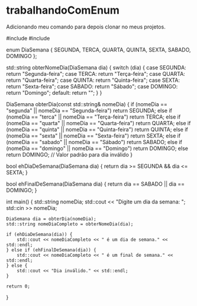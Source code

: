 # trabalhandoComEnum

Adicionando meu comando para depois clonar no meus projetos. 

#include <iostream>
#include <string>

enum DiaSemana {
    SEGUNDA,
    TERCA,
    QUARTA,
    QUINTA,
    SEXTA,
    SABADO,
    DOMINGO
};

std::string obterNomeDia(DiaSemana dia) {
    switch (dia) {
        case SEGUNDA:
            return "Segunda-feira";
        case TERCA:
            return "Terça-feira";
        case QUARTA:
            return "Quarta-feira";
        case QUINTA:
            return "Quinta-feira";
        case SEXTA:
            return "Sexta-feira";
        case SABADO:
            return "Sábado";
        case DOMINGO:
            return "Domingo";
        default:
            return "";
    }
}

DiaSemana obterDia(const std::string& nomeDia) {
    if (nomeDia == "segunda" || nomeDia == "Segunda-feira")
        return SEGUNDA;
    else if (nomeDia == "terca" || nomeDia == "Terça-feira")
        return TERCA;
    else if (nomeDia == "quarta" || nomeDia == "Quarta-feira")
        return QUARTA;
    else if (nomeDia == "quinta" || nomeDia == "Quinta-feira")
        return QUINTA;
    else if (nomeDia == "sexta" || nomeDia == "Sexta-feira")
        return SEXTA;
    else if (nomeDia == "sabado" || nomeDia == "Sábado")
        return SABADO;
    else if (nomeDia == "domingo" || nomeDia == "Domingo")
        return DOMINGO;
    else
        return DOMINGO;  // Valor padrão para dia inválido
}

bool ehDiaDeSemana(DiaSemana dia) {
    return dia >= SEGUNDA && dia <= SEXTA;
}

bool ehFinalDeSemana(DiaSemana dia) {
    return dia == SABADO || dia == DOMINGO;
}

int main() {
    std::string nomeDia;
    std::cout << "Digite um dia da semana: ";
    std::cin >> nomeDia;

    DiaSemana dia = obterDia(nomeDia);
    std::string nomeDiaCompleto = obterNomeDia(dia);

    if (ehDiaDeSemana(dia)) {
        std::cout << nomeDiaCompleto << " é um dia de semana." << std::endl;
    } else if (ehFinalDeSemana(dia)) {
        std::cout << nomeDiaCompleto << " é um final de semana." << std::endl;
    } else {
        std::cout << "Dia inválido." << std::endl;
    }

    return 0;
}

